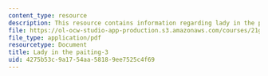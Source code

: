 ```yaml
---
content_type: resource
description: This resource contains information regarding lady in the painting.
file: https://ol-ocw-studio-app-production.s3.amazonaws.com/courses/21g-103-chinese-iii-regular-fall-2003/4275b53c9a1754aa58189ee7525c4f69_MIT21G_103F03_painting3.pdf
file_type: application/pdf
resourcetype: Document
title: Lady in the paiting-3
uid: 4275b53c-9a17-54aa-5818-9ee7525c4f69
---
```

